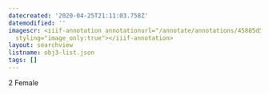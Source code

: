 ```yaml
---
datecreated: '2020-04-25T21:11:03.758Z'
datemodified: ''
imagescr: <iiif-annotation annotationurl="/annotate/annotations/45885d5a-8739-11ea-a256-5254008afee6.json"
  styling="image_only:true"></iiif-annotation>
layout: searchview
listname: obj3-list.json
tags: []
---
```

2 Female